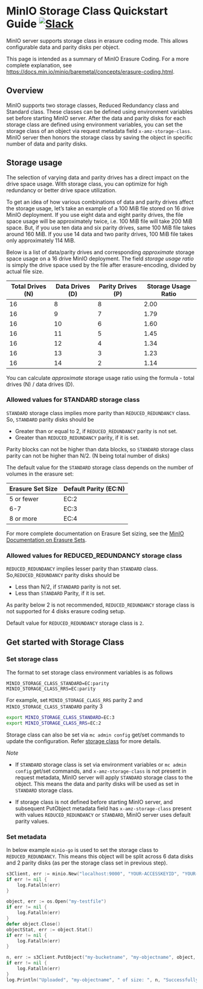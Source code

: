# MinIO Storage Class Quickstart Guide [![Slack](https://slack.min.io/slack?type=svg)](https://slack.min.io)

MinIO server supports storage class in erasure coding mode. This allows configurable data and parity disks per object.

This page is intended as a summary of MinIO Erasure Coding. For a more complete explanation, see https://docs.min.io/minio/baremetal/concepts/erasure-coding.html. 

## Overview

MinIO supports two storage classes, Reduced Redundancy class and Standard class. These classes can be defined using environment variables
set before starting MinIO server. After the data and parity disks for each storage class are defined using environment variables,
you can set the storage class of an object via request metadata field `x-amz-storage-class`. MinIO server then honors the storage class by
saving the object in specific number of data and parity disks.

## Storage usage

The selection of varying data and parity drives has a direct impact on the drive space usage. With storage class, you can optimize for high
redundancy or better drive space utilization.

To get an idea of how various combinations of data and parity drives affect the storage usage, let’s take an example of a 100 MiB file stored
on 16 drive MinIO deployment. If you use eight data and eight parity drives, the file space usage will be approximately twice, i.e. 100 MiB
file will take 200 MiB space. But, if you use ten data and six parity drives, same 100 MiB file takes around 160 MiB. If you use 14 data and
two parity drives, 100 MiB file takes only approximately 114 MiB.

Below is a list of data/parity drives and corresponding _approximate_ storage space usage on a 16 drive MinIO deployment. The field _storage
usage ratio_ is simply the drive space used by the file after erasure-encoding, divided by actual file size.

| Total Drives (N) | Data Drives (D) | Parity Drives (P) | Storage Usage Ratio |
|------------------|-----------------|-------------------|---------------------|
|               16 |               8 |                 8 |                2.00 |
|               16 |               9 |                 7 |                1.79 |
|               16 |              10 |                 6 |                1.60 |
|               16 |              11 |                 5 |                1.45 |
|               16 |              12 |                 4 |                1.34 |
|               16 |              13 |                 3 |                1.23 |
|               16 |              14 |                 2 |                1.14 |

You can calculate _approximate_ storage usage ratio using the formula - total drives (N) / data drives (D).

### Allowed values for STANDARD storage class

`STANDARD` storage class implies more parity than `REDUCED_REDUNDANCY` class. So, `STANDARD` parity disks should be

- Greater than or equal to 2, if `REDUCED_REDUNDANCY` parity is not set.
- Greater than `REDUCED_REDUNDANCY` parity, if it is set.

Parity blocks can not be higher than data blocks, so `STANDARD` storage class parity can not be higher than N/2. (N being total number of disks)

The default value for the `STANDARD` storage class depends on the number of volumes in the erasure set:

| Erasure Set Size | Default Parity (EC:N) |
|------------------|-----------------------|
| 5 or fewer       |                 EC:2  |
| 6-7              |                 EC:3  |
| 8 or more        |                 EC:4  |

For more complete documentation on Erasure Set sizing, see the [MinIO Documentation on Erasure Sets](https://docs.min.io/minio/baremetal/concepts/erasure-coding.html#erasure-sets).

### Allowed values for REDUCED_REDUNDANCY storage class

`REDUCED_REDUNDANCY` implies lesser parity than `STANDARD` class. So,`REDUCED_REDUNDANCY` parity disks should be

- Less than N/2, if `STANDARD` parity is not set.
- Less than `STANDARD` Parity, if it is set.

As parity below 2 is not recommended, `REDUCED_REDUNDANCY` storage class is not supported for 4 disks erasure coding setup.

Default value for `REDUCED_REDUNDANCY` storage class is `2`.

## Get started with Storage Class

### Set storage class

The format to set storage class environment variables is as follows

`MINIO_STORAGE_CLASS_STANDARD=EC:parity`
`MINIO_STORAGE_CLASS_RRS=EC:parity`

For example, set `MINIO_STORAGE_CLASS_RRS` parity 2 and `MINIO_STORAGE_CLASS_STANDARD` parity 3

```sh
export MINIO_STORAGE_CLASS_STANDARD=EC:3
export MINIO_STORAGE_CLASS_RRS=EC:2
```

Storage class can also be set via `mc admin config` get/set commands to update the configuration. Refer [storage class](https://github.com/minio/minio/tree/master/docs/config#storage-class) for
more details.

*Note*

- If `STANDARD` storage class is set via environment variables or `mc admin config` get/set commands, and `x-amz-storage-class` is not present in request metadata, MinIO server will
apply `STANDARD` storage class to the object. This means the data and parity disks will be used as set in `STANDARD` storage class.

- If storage class is not defined before starting MinIO server, and subsequent PutObject metadata field has `x-amz-storage-class` present
with values `REDUCED_REDUNDANCY` or `STANDARD`, MinIO server uses default parity values.

### Set metadata

In below example `minio-go` is used to set the storage class to `REDUCED_REDUNDANCY`. This means this object will be split across 6 data disks and 2 parity disks (as per the storage class set in previous step).

```go
s3Client, err := minio.New("localhost:9000", "YOUR-ACCESSKEYID", "YOUR-SECRETACCESSKEY", true)
if err != nil {
	log.Fatalln(err)
}

object, err := os.Open("my-testfile")
if err != nil {
	log.Fatalln(err)
}
defer object.Close()
objectStat, err := object.Stat()
if err != nil {
	log.Fatalln(err)
}

n, err := s3Client.PutObject("my-bucketname", "my-objectname", object, objectStat.Size(), minio.PutObjectOptions{ContentType: "application/octet-stream", StorageClass: "REDUCED_REDUNDANCY"})
if err != nil {
	log.Fatalln(err)
}
log.Println("Uploaded", "my-objectname", " of size: ", n, "Successfully.")
```
